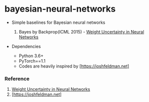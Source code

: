 # bayesian-neural-networks

- Simple baselines for Bayesian neural networks  
  1. Bayes by Backprop(ICML 2015) - [Weight Uncertainty in Neural Networks]
  
- Dependencies
  - Python 3.6+
  - PyTorch==1.1
  - Codes are heavily inspired by [https://joshfeldman.net]

### Reference
1. [Weight Uncertainty in Neural Networks]
2. [https://joshfeldman.net]

[Weight Uncertainty in Neural Networks]: https://arxiv.org/abs/1505.05424
[https://joshfeldman.net]: https://joshfeldman.net/ml/2018/12/17/WeightUncertainty.html
